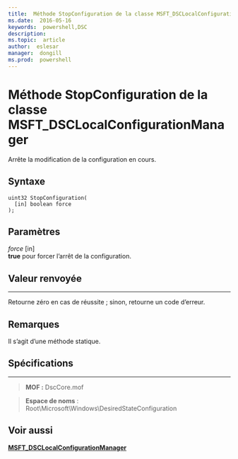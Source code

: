 ```yaml
---
title:  Méthode StopConfiguration de la classe MSFT_DSCLocalConfigurationManager
ms.date:  2016-05-16
keywords:  powershell,DSC
description:  
ms.topic:  article
author:  eslesar
manager:  dongill
ms.prod:  powershell
---
```


# Méthode StopConfiguration de la classe MSFT_DSCLocalConfigurationManager

Arrête la modification de la configuration en cours.

Syntaxe
------

```mof
uint32 StopConfiguration(
  [in] boolean force
);
```

Paramètres
----------

*force* \[in\]  
**true** pour forcer l’arrêt de la configuration.

## Valeur renvoyée
------------

Retourne zéro en cas de réussite ; sinon, retourne un code d’erreur.

## Remarques

Il s’agit d’une méthode statique.

## Spécifications
------------
>**MOF :** DscCore.mof

>**Espace de noms** : Root\Microsoft\Windows\DesiredStateConfiguration


## Voir aussi


[**MSFT_DSCLocalConfigurationManager**](msft-dsclocalconfigurationmanager.md)


 

 





<!--HONumber=May16_HO3-->


